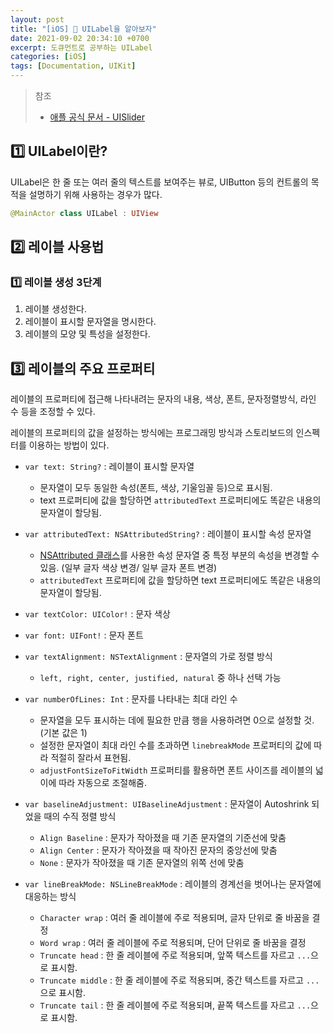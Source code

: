 ```yaml
---
layout: post
title: "[iOS] 📝 UILabel을 알아보자"
date: 2021-09-02 20:34:10 +0700
excerpt: 도큐먼트로 공부하는 UILabel
categories: [iOS]
tags: [Documentation, UIKit]
---
```


> 참조
>
> - [애플 공식 문서 - UISlider](https://developer.apple.com/documentation/uikit/uislider)

## 1️⃣ UILabel이란?

UILabel은 한 줄 또는 여러 줄의 텍스트를 보여주는 뷰로, UIButton 등의 컨트롤의 목적을 설명하기 위해 사용하는 경우가 많다.

``` swift
@MainActor class UILabel : UIView
```



## 2️⃣ 레이블 사용법

### 1️⃣ 레이블 생성 3단계

1. 레이블 생성한다.
2. 레이블이 표시할 문자열을 명시한다.
3. 레이블의 모양 및 특성을 설정한다.



## 3️⃣ 레이블의 주요 프로퍼티

레이블의 프로퍼티에 접근해 나타내려는 문자의 내용, 색상, 폰트, 문자정렬방식, 라인 수 등을 조정할 수 있다.

레이블의 프로퍼티의 값을 설정하는 방식에는 프로그래밍 방식과 스토리보드의 인스펙터를 이용하는 방법이 있다.



- `var text: String?` : 레이블이 표시할 문자열

  - 문자열이 모두 동일한 속성(폰트, 색상, 기울임꼴 등)으로 표시됨.
  - text 프로퍼티에 값을 할당하면 `attributedText` 프로퍼티에도 똑같은 내용의 문자열이 할당됨.

- `var attributedText: NSAttributedString?` : 레이블이 표시할 속성 문자열

  - [NSAttributed 클래스](https://developer.apple.com/documentation/foundation/nsattributedstring)를 사용한 속성 문자열 중 특정 부분의 속성을 변경할 수 있음. (일부 글자 색상 변경/ 일부 글자 폰트 변경)
  - `attributedText` 프로퍼티에 값을 할당하면 text 프로퍼티에도 똑같은 내용의 문자열이 할당됨.

- `var textColor: UIColor!` : 문자 색상

- `var font: UIFont!` : 문자 폰트

- `var textAlignment: NSTextAlignment` : 문자열의 가로 정렬 방식

  - `left, right, center, justified, natural` 중 하나 선택 가능

- `var numberOfLines: Int` : 문자를 나타내는 최대 라인 수

  - 문자열을 모두 표시하는 데에  필요한 만큼 행을 사용하려면 0으로 설정할 것. (기본 값은 1)
  - 설정한 문자열이 최대 라인 수를 초과하면 `linebreakMode` 프로퍼티의 값에 따라 적절히 잘라서 표현됨.
  - `adjustFontSizeToFitWidth` 프로퍼티를 활용하면 폰트 사이즈를 레이블의 넓이에 따라 자동으로 조절해줌.

- `var baselineAdjustment: UIBaselineAdjustment` : 문자열이 Autoshrink 되었을 때의 수직 정렬 방식

  - `Align Baseline` : 문자가 작아졌을 때 기존 문자열의 기준선에 맞춤
  - `Align Center` : 문자가 작아졌을 때 작아진 문자의 중앙선에 맞춤
  - `None` : 문자가 작아졌을 때 기존 문자열의 위쪽 선에 맞춤

- `var lineBreakMode: NSLineBreakMode` : 레이블의 경계선을 벗어나는 문자열에 대응하는 방식

  - `Character wrap` : 여러 줄 레이블에 주로 적용되며, 글자 단위로 줄 바꿈을 결정
  - `Word wrap` : 여러 줄 레이블에 주로 적용되며, 단어 단위로 줄 바꿈을 결정
  - `Truncate head` : 한 줄 레이블에 주로 적용되며, 앞쪽 텍스트를 자르고 `...`으로 표시함.
  - `Truncate middle` : 한 줄 레이블에 주로 적용되며, 중간 텍스트를 자르고 `...`으로 표시함.
  - `Truncate tail` : 한 줄 레이블에 주로 적용되며, 끝쪽 텍스트를 자르고 `...`으로 표시함.

